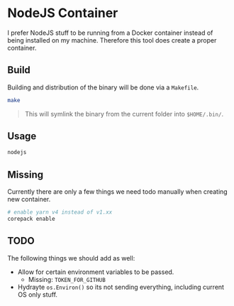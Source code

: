 # NodeJS Container

I prefer NodeJS stuff to be running from a Docker container instead of being installed on my machine.
Therefore this tool does create a proper container.

## Build

Building and distribution of the binary will be done via a `Makefile`.

```bash
make
```

> This will symlink the binary from the current folder into `$HOME/.bin/`.

## Usage

```bash
nodejs
```

## Missing

Currently there are only a few things we need todo manually when creating new container.

```bash
# enable yarn v4 instead of v1.xx
corepack enable
```

## TODO

The following things we should add as well:

- Allow for certain environment variables to be passed.
    - Missing: `TOKEN_FOR_GITHUB`
- Hydrayte `os.Environ()` so its not sending everything, including current OS only stuff.
